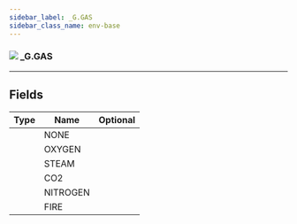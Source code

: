 ```yaml
---
sidebar_label: _G.GAS
sidebar_class_name: env-base
---
```


### ![](/img/wiki/base.png) _G.GAS


-----------------
## Fields

| Type   | Name | Optional |
| ------ | ---- | -------: |
|  | NONE |   |
|  | OXYGEN |   |
|  | STEAM |   |
|  | CO2 |   |
|  | NITROGEN |   |
|  | FIRE |   |


